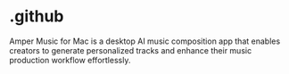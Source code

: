 # .github
Amper Music for Mac is a desktop AI music composition app that enables creators to generate personalized tracks and enhance their music production workflow effortlessly.
